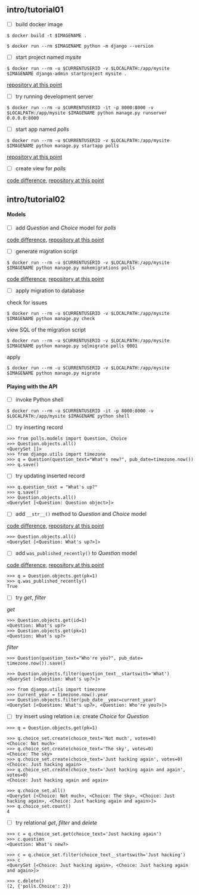 ## intro/tutorial01

- [ ] build docker image


```
$ docker build -t $IMAGENAME .
```

```
$ docker run --rm $IMAGENAME python -m django --version
```

- [ ] start project named *mysite*


```
$ docker run --rm -u $CURRENTUSERID -v $LOCALPATH:/app/mysite $IMAGENAME django-admin startproject mysite .
```

[repository at this point](https://github.com/bkmagnetron/django-tutorial-docker/tree/5d8a6d8d0ea19e77093e20969fc0c5532363b292)

- [ ] try running development server


```
$ docker run --rm -u $CURRENTUSERID -it -p 8000:8000 -v $LOCALPATH:/app/mysite $IMAGENAME python manage.py runserver 0.0.0.0:8000
```

- [ ] start app named *polls*


```
$ docker run --rm -u $CURRENTUSERID -v $LOCALPATH:/app/mysite $IMAGENAME python manage.py startapp polls
```

[repository at this point](https://github.com/bkmagnetron/django-tutorial-docker/tree/a3390aa5e0c13951c251dd4033f03834de8c124d)

- [ ] create view for *polls*


[code difference](https://github.com/bkmagnetron/django-tutorial-docker/commit/dc67e8d62f2dccb86947758513570dbdd46591d8), [repository at this point](https://github.com/bkmagnetron/django-tutorial-docker/tree/dc67e8d62f2dccb86947758513570dbdd46591d8)

## intro/tutorial02

#### Models

- [ ] add *Question* and *Choice* model for *polls*


[code difference](https://github.com/bkmagnetron/django-tutorial-docker/commit/e4831eecd188bbee0f5a175282ea3367f4ddc55b), [repository at this point](https://github.com/bkmagnetron/django-tutorial-docker/tree/e4831eecd188bbee0f5a175282ea3367f4ddc55b)

- [ ] generate migration script

```shl
$ docker run --rm -u $CURRENTUSERID -v $LOCALPATH:/app/mysite $IMAGENAME python manage.py makemigrations polls
```

[code difference](https://github.com/bkmagnetron/django-tutorial-docker/commit/cc503a9dbe6569d6d90aad36561ae0f61eeb470b), [repository at this point](https://github.com/bkmagnetron/django-tutorial-docker/tree/cc503a9dbe6569d6d90aad36561ae0f61eeb470b)

- [ ] apply migration to database

check for issues

```
$ docker run --rm -u $CURRENTUSERID -v $LOCALPATH:/app/mysite $IMAGENAME python manage.py check
```

view SQL of the migration script

```
$ docker run --rm -u $CURRENTUSERID -v $LOCALPATH:/app/mysite $IMAGENAME python manage.py sqlmigrate polls 0001
```

apply

```
$ docker run --rm -u $CURRENTUSERID -v $LOCALPATH:/app/mysite $IMAGENAME python manage.py migrate
```

#### Playing with the API

- [ ] invoke Python shell

```
$ docker run --rm -u $CURRENTUSERID -it -p 8000:8000 -v $LOCALPATH:/app/mysite $IMAGENAME python shell
```

- [ ] try inserting record

```
>>> from polls.models import Question, Choice
>>> Question.objects.all()
<QuerySet []>
>>> from django.utils import timezone
>>> q = Question(question_text="What's new?", pub_date=timezone.now())
>>> q.save()
```

- [ ] try updating inserted record

```
>>> q.question_text = "What's up?"
>>> q.save()
>>> Question.objects.all()
<QuerySet [<Question: Question object>]>
```

- [ ] add `__str__()` method to *Question* and *Choice* model

[code difference](https://github.com/bkmagnetron/django-tutorial-docker/commit/4076cf65bc6bd7e5d5bec1a69586222c9967a9b3), [repository at this point](https://github.com/bkmagnetron/django-tutorial-docker/tree/4076cf65bc6bd7e5d5bec1a69586222c9967a9b3)

```
>>> Question.objects.all()
<QuerySet [<Question: What's up?>]>
```

- [ ] add `was_published_recently()` to *Question* model


[code difference](https://github.com/bkmagnetron/django-tutorial-docker/commit/377abdbd830a967952fc9875ab0e3adfe6b4673c), [repository at this point](https://github.com/bkmagnetron/django-tutorial-docker/tree/377abdbd830a967952fc9875ab0e3adfe6b4673c)

```
>>> q = Question.objects.get(pk=1)
>>> q.was_published_recently()
True
```

- [ ] try *get*, *filter*

*get*

```
>>> Question.objects.get(id=1)
<Question: What's up?>
>>> Question.objects.get(pk=1)
<Question: What's up?>
```

*filter*

```
>>> Question(question_text="Who're you?", pub_date= timezone.now()).save()
```

```
>>> Question.objects.filter(question_text__startswith='What')
<QuerySet [<Question: What's up?>]>

>>> from django.utils import timezone
>>> current_year = timezone.now().year
>>> Question.objects.filter(pub_date__year=current_year)
<QuerySet [<Question: What's up?>, <Question: Who're you?>]>
```

- [ ] try insert using relation i.e. create *Choice* for *Question*

```
>>> q = Question.objects.get(pk=1)

>>> q.choice_set.create(choice_text='Not much', votes=0)
<Choice: Not much>
>>> q.choice_set.create(choice_text='The sky', votes=0)
<Choice: The sky>
>>> q.choice_set.create(choice_text='Just hacking again', votes=0)
<Choice: Just hacking again>
>>> q.choice_set.create(choice_text='Just hacking again and again', votes=0)
<Choice: Just hacking again and again>

>>> q.choice_set.all()
<QuerySet [<Choice: Not much>, <Choice: The sky>, <Choice: Just hacking again>, <Choice: Just hacking again and again>]>
>>> q.choice_set.count()
4
```

- [ ] try relational *get*, *filter* and *delete*

```
>>> c = q.choice_set.get(choice_text='Just hacking again')
>>> c.question
<Question: What's new?>

>>> c = q.choice_set.filter(choice_text__startswith='Just hacking')
>>> c
<QuerySet [<Choice: Just hacking again>, <Choice: Just hacking again and again>]>

>>> c.delete()
(2, {'polls.Choice': 2})
```

